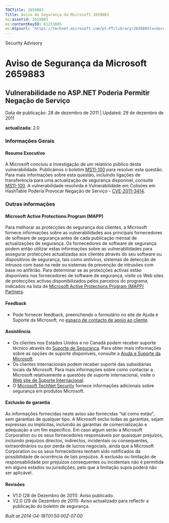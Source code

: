 ```yaml
---
TOCTitle: 2659883
Title: Aviso de Segurança da Microsoft 2659883
ms:assetid: 2659883
ms:contentKeyID: 61233885
ms:mtpsurl: 'https://technet.microsoft.com/pt-PT/library/2659883(v=Security.10)'
---
```


Security Advisory

Aviso de Segurança da Microsoft 2659883
=======================================

Vulnerabilidade no ASP.NET Poderia Permitir Negação de Serviço
--------------------------------------------------------------

Data de publicação: 28 de dezembro de 2011 | Updated: 29 de dezembro de 2011

**actualizada:** 2.0

### Informações Gerais

#### Resumo Executivo

A Microsoft concluiu a investigação de um relatório público desta vulnerabilidade. Publicámos o boletim [MS11-100](http://go.microsoft.com/fwlink/?linkid=232432) para resolver esta questão. Para mais informações sobre esta questão, incluindo ligações de transferência para uma actualização de segurança disponível, consulte [MS11-100](http://go.microsoft.com/fwlink/?linkid=232432). A vulnerabilidade resolvida é Vulnerabilidade em Colisões em HashTable Poderia Provocar Negação de Serviço - [CVE-2011-3414](http://www.cve.mitre.org/cgi-bin/cvename.cgi?name=cve-2011-3414).

### Outras informações

#### Microsoft Active Protections Program (MAPP)

Para melhorar as protecções de segurança dos clientes, a Microsoft fornece informações sobre as vulnerabilidades aos principais fornecedores de software de segurança antes de cada publicação mensal de actualizações de segurança. Os fornecedores de software de segurança podem então utilizar estas informações sobre as vulnerabilidades para assegurar protecções actualizadas aos clientes através do seu software ou dispositivos de segurança, tais como antivírus, sistemas de detecção de intrusos com base na rede ou sistemas de prevenção de intrusões com base no anfitrião. Para determinar se as protecções activas estão disponíveis nos fornecedores de software de segurança, visite os Web sites de protecções activas disponibilizados pelos parceiros do programa, indicados na lista de [Microsoft Active Protections Program (MAPP) Partners](http://go.microsoft.com/fwlink/?linkid=215201).

#### Feedback

-   Pode fornecer feedback, preenchendo o formulário no site de Ajuda e Suporte da Microsoft, no [espaço de contacto de apoio ao cliente](https://support.microsoft.com/common/survey.aspx?scid=sw;en;1257&showpage=1&ws=technet&sd=tech).

#### Assistência

-   Os clientes nos Estados Unidos e no Canadá podem receber suporte técnico através do [Suporte de Segurança](http://go.microsoft.com/fwlink/?linkid=21131). Para obter mais informações sobre as opções de suporte disponíveis, consulte a [Ajuda e Suporte da Microsoft](http://support.microsoft.com/).
-   Os clientes internacionais podem receber suporte das subsidiárias locais da Microsoft. Para mais informações sobre como contactar a Microsoft relativamente a questões de suporte internacional, visite o [Web site de Suporte Internacional](http://go.microsoft.com/fwlink/?linkid=21155).
-   O [Microsoft TechNet Security](http://go.microsoft.com/fwlink/?linkid=21132) fornece informações adicionais sobre segurança em produtos Microsoft.

#### Exclusão de garantia

As informações fornecidas neste aviso são fornecidas "tal como estão", sem garantias de qualquer tipo. A Microsoft exclui todas as garantias, sejam expressas ou implícitas, incluindo as garantias de comercialização e adequação a um fim específico. Em caso algum serão a Microsoft Corporation ou os seus fornecedores responsáveis por quaisquer prejuízos, incluindo prejuízos directos, indirectos, incidentais ou consequentes, extraordinários ou por perda de lucros negociais, ainda que a Microsoft Corporation ou os seus fornecedores tenham sido notificados da possibilidade de ocorrência de tais prejuízos. A exclusão ou limitação de responsabilidade por prejuízos consequentes ou incidentais não é permitida em alguns estados ou jurisdições, pelo que a limitação supra poderá não ser aplicável.

#### Revisões

-   V1.0 (28 de Dezembro de 2011): Aviso publicado.
-   V2.0 (29 de Dezembro de 2011): Aviso actualizado para reflectir a publicação do boletim de segurança.

*Built at 2014-04-18T01:50:00Z-07:00*
